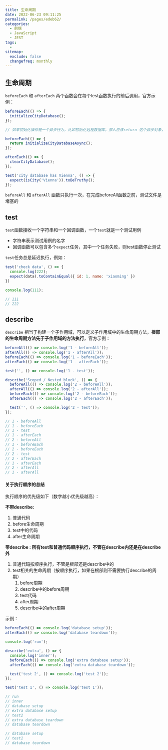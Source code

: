 ```yaml
---
title: 生命周期
date: 2022-06-23 09:11:25
permalink: /pages/edeb62/
categories:
  - 前端
  - JavaScript
  - JEST
tags:
  - 
sitemap:
  exclude: false
  changefreq: monthly
---
```


## 生命周期

`beforeEach` 和 `afterEach` 两个函数会在每个test函数执行的前后调用，官方示例：

```js
beforeEach(() => {
  initializeCityDatabase();
});

// 如果初始化操作是一个异步行为，比如初始化远程数据库，那么应该return 这个异步对象，否则jest无法等待异步任务完成

beforeEach(() => {
  return initializeCityDatabaseAsync();
});

afterEach(() => {
  clearCityDatabase();
});

test('city database has Vienna', () => {
  expect(isCity('Vienna')).toBeTruthy();
});
```

`beforeAll` 和 `afterAll` 函数只执行一次，在完成beforeAll函数之前，测试文件是堵塞的

## test 

`test`函数接收一个字符串和一个回调函数，一个`test`就是一个测试用例

-   字符串表示测试用例的名字
-   回调函数可以包含多个`expect`任务，其中一个任务失败，则test函数停止测试

`test`任务总是延迟执行，例如：

```js
test('check data', () => {
  console.log(222);
  expect(data).toContainEqual({ id: 1, name: 'xiaoming' })
})

console.log(111);

// 111
// 222 
```

## describe

`describe` 相当于构建一个子作用域，可以定义子作用域中的生命周期方法，**根部的生命周期方法先于子作用域的方法执行**，官方示例：

```js
beforeAll(() => console.log('1 - beforeAll'));
afterAll(() => console.log('1 - afterAll'));
beforeEach(() => console.log('1 - beforeEach'));
afterEach(() => console.log('1 - afterEach'));

test('', () => console.log('1 - test'));

describe('Scoped / Nested block', () => {
  beforeAll(() => console.log('2 - beforeAll'));
  afterAll(() => console.log('2 - afterAll'));
  beforeEach(() => console.log('2 - beforeEach'));
  afterEach(() => console.log('2 - afterEach'));

  test('', () => console.log('2 - test'));
});

// 1 - beforeAll
// 1 - beforeEach
// 1 - test
// 1 - afterEach
// 2 - beforeAll
// 1 - beforeEach
// 2 - beforeEach
// 2 - test
// 2 - afterEach
// 1 - afterEach
// 2 - afterAll
// 1 - afterAll
```

#### 关于执行顺序的总结

执行顺序的优先级如下（数字越小优先级越高）：

**不带describe:**
1.  普通代码
2.  before生命周期
3.  test中的代码
4.  after生命周期

**带describe : 所有test和普通代码顺序执行，不管在describe内还是在describe外**
1.  普通代码按顺序执行，不管是根部还是describe中的
2.  test相关的生命周期（按顺序执行，如果在根部则不需要执行describe的周期）
    1.  before周期
    2.  describe中的before周期
    3.  test代码
    4.  after周期
    5.  describe中的after周期

示例：

```js
beforeEach(() => console.log('database setup'));
afterEach(() => console.log('database teardown'));

console.log('run');

describe('extra', () => {
  console.log('inner');
  beforeEach(() => console.log('extra database setup'));
  afterEach(() => console.log('extra database teardown'));

  test('test 2', () => console.log('test 2'));
});

test('test 1', () => console.log('test 1'));

// run
// inner
// database setup
// extra database setup
// test2
// extra database teardown
// database teardown

// database setup
// test1
// database teardown
```



